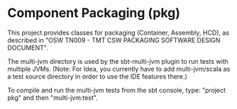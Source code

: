 Component Packaging (pkg)
=========================

This project provides classes for packaging (Container, Assembly, HCD), as described in
"OSW TN009 - TMT CSW PACKAGING SOFTWARE DESIGN DOCUMENT".

The multi-jvm directory is used by the sbt-multi-jvm plugin to run tests with multiple JVMs.
(Note: For Idea, you currently have to add multi-jvm/scala as a test source directory in order to use the IDE features there.)

To compile and run the multi-jvm tests from the sbt console, type: "project pkg" and then "multi-jvm:test".




